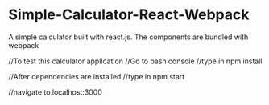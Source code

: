 # Simple-Calculator-React-Webpack
A simple calculator built with react.js. The components are bundled with webpack

//To test this calculator application
//Go to bash console
  //type in
    npm install
    
//After dependencies are installed
  //type in
    npm start 
    
//navigate to localhost:3000
